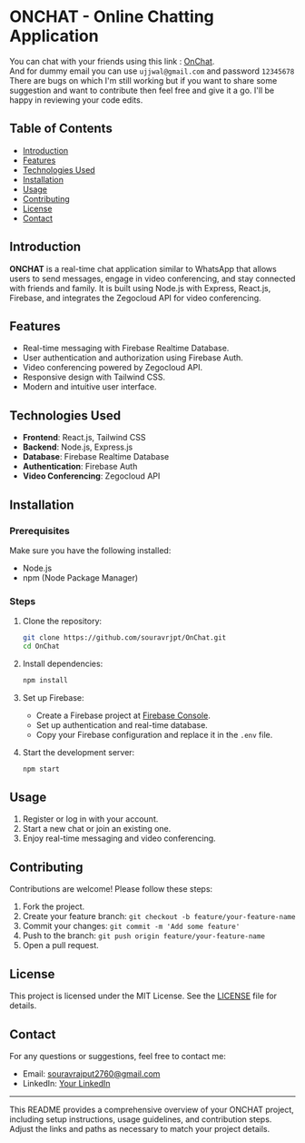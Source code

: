 
# ONCHAT - Online Chatting Application
You can chat with your friends using this link : [OnChat](https://onchat-live-app.netlify.app/). <br/>
And for dummy email you can use `ujjwal@gmail.com` and password `12345678` <br/>
There are bugs on which I'm still working but if you want to share some suggestion and want to contribute then feel free and give it a go. I'll be happy in reviewing your code edits.


## Table of Contents
- [Introduction](#introduction)
- [Features](#features)
- [Technologies Used](#technologies-used)
- [Installation](#installation)
- [Usage](#usage)
- [Contributing](#contributing)
- [License](#license)
- [Contact](#contact)

## Introduction
**ONCHAT** is a real-time chat application similar to WhatsApp that allows users to send messages, engage in video conferencing, and stay connected with friends and family. It is built using Node.js with Express, React.js, Firebase, and integrates the Zegocloud API for video conferencing.

## Features
- Real-time messaging with Firebase Realtime Database.
- User authentication and authorization using Firebase Auth.
- Video conferencing powered by Zegocloud API.
- Responsive design with Tailwind CSS.
- Modern and intuitive user interface.

## Technologies Used
- **Frontend**: React.js, Tailwind CSS
- **Backend**: Node.js, Express.js
- **Database**: Firebase Realtime Database
- **Authentication**: Firebase Auth
- **Video Conferencing**: Zegocloud API

## Installation

### Prerequisites
Make sure you have the following installed:
- Node.js
- npm (Node Package Manager)

### Steps
1. Clone the repository:
    ```bash
    git clone https://github.com/souravrjpt/OnChat.git
    cd OnChat
    ```

2. Install dependencies:
    ```bash
    npm install
    ```

3. Set up Firebase:
    - Create a Firebase project at [Firebase Console](https://console.firebase.google.com/).
    - Set up authentication and real-time database.
    - Copy your Firebase configuration and replace it in the `.env` file.

4. Start the development server:
    ```bash
    npm start
    ```

## Usage
1. Register or log in with your account.
2. Start a new chat or join an existing one.
3. Enjoy real-time messaging and video conferencing.

## Contributing
Contributions are welcome! Please follow these steps:
1. Fork the project.
2. Create your feature branch: `git checkout -b feature/your-feature-name`
3. Commit your changes: `git commit -m 'Add some feature'`
4. Push to the branch: `git push origin feature/your-feature-name`
5. Open a pull request.

## License
This project is licensed under the MIT License. See the [LICENSE](LICENSE) file for details.

## Contact
For any questions or suggestions, feel free to contact me:
- Email: souravrajput2760@gmail.com
- LinkedIn: [Your LinkedIn](https://www.linkedin.com/in/justbeingsourav)
---

This README provides a comprehensive overview of your ONCHAT project, including setup instructions, usage guidelines, and contribution steps. Adjust the links and paths as necessary to match your project details.
